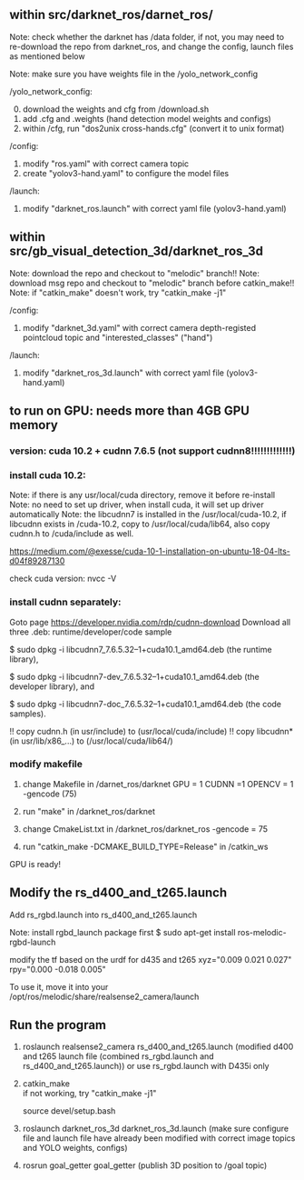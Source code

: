 ## within src/darknet_ros/darnet_ros/

Note: check whether the darknet has /data folder, if not, you may need to re-download the repo from darknet_ros, and change the config, launch files as mentioned below

Note: make sure you have weights file in the /yolo_network_config

/yolo_network_config:

0. download the weights and cfg from /download.sh
1. add .cfg and .weights (hand detection model weights and configs)
2. within /cfg, run "dos2unix cross-hands.cfg" (convert it to unix format)

/config:

1. modify "ros.yaml" with correct camera topic
2. create "yolov3-hand.yaml" to configure the model files

/launch:

1. modify "darknet_ros.launch" with correct yaml file (yolov3-hand.yaml)



## within src/gb_visual_detection_3d/darknet_ros_3d

Note: download the repo and checkout to "melodic" branch!!
Note: download msg repo and checkout to "melodic" branch before catkin_make!!
Note: if "catkin_make" doesn't work, try "catkin_make -j1"

/config:
1. modify "darknet_3d.yaml" with correct camera depth-registed pointcloud topic and "interested_classes" ("hand")

/launch:
1. modify "darknet_ros_3d.launch" with correct yaml file (yolov3-hand.yaml)



## to run on GPU: needs more than 4GB GPU memory

### version: cuda 10.2 + cudnn 7.6.5 (not support cudnn8!!!!!!!!!!!!!)

### install cuda 10.2:
Note: if there is any usr/local/cuda directory, remove it before re-install
Note: no need to set up driver, when install cuda, it will set up driver automatically
Note: the libcudnn7 is installed in the /usr/local/cuda-10.2, if libcudnn exists in /cuda-10.2, copy to /usr/local/cuda/lib64, also copy cudnn.h to /cuda/include as well.

https://medium.com/@exesse/cuda-10-1-installation-on-ubuntu-18-04-lts-d04f89287130

check cuda version:
nvcc -V


### install cudnn separately:
Goto page https://developer.nvidia.com/rdp/cudnn-download
Download all three .deb: runtime/developer/code sample

$ sudo dpkg -i libcudnn7_7.6.5.32–1+cuda10.1_amd64.deb (the runtime library),

$ sudo dpkg -i libcudnn7-dev_7.6.5.32–1+cuda10.1_amd64.deb (the developer library), and

$ sudo dpkg -i libcudnn7-doc_7.6.5.32–1+cuda10.1_amd64.deb (the code samples).

!! copy cudnn.h (in usr/include) to (usr/local/cuda/include)
!! copy libcudnn* (in usr/lib/x86_...) to (/usr/local/cuda/lib64/)

### modify makefile 
1. change Makefile in /darnet_ros/darknet
   GPU = 1
   CUDNN =1
   OPENCV = 1
   -gencode (75)

2. run "make" in /darknet_ros/darknet

3. change CmakeList.txt in /darknet_ros/darknet_ros
   -gencode = 75

4. run "catkin_make -DCMAKE_BUILD_TYPE=Release" in /catkin_ws

GPU is ready!

## Modify the rs_d400_and_t265.launch
Add rs_rgbd.launch into rs_d400_and_t265.launch

Note: install rgbd_launch package first
$ sudo apt-get install ros-melodic-rgbd-launch

modify the tf based on the urdf for d435 and t265
xyz="0.009 0.021 0.027" rpy="0.000 -0.018 0.005"

To use it, move it into your /opt/ros/melodic/share/realsense2_camera/launch

## Run the program

1. roslaunch realsense2_camera rs_d400_and_t265.launch 
   (modified d400 and t265 launch file (combined rs_rgbd.launch and rs_d400_and_t265.launch)) or use rs_rgbd.launch with D435i only

2. catkin_make   
   if not working, try "catkin_make -j1"

   source devel/setup.bash

3. roslaunch darknet_ros_3d darknet_ros_3d.launch
   (make sure configure file and launch file have already been modified with correct image topics and YOLO weights, configs)

4. rosrun goal_getter goal_getter
   (publish 3D position to /goal topic)
